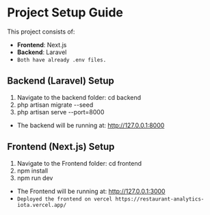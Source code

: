 # Project Setup Guide

This project consists of:  
- **Frontend**: Next.js  
- **Backend**: Laravel  
- `Both have already .env files.`

##  Backend (Laravel) Setup

1. Navigate to the backend folder:
    cd backend
2. php artisan migrate --seed
3. php artisan serve --port=8000
- The backend will be running at: http://127.0.0.1:8000

##  Frontend (Next.js) Setup

1. Navigate to the Frontend folder:
     cd frontend 
2. npm install
3. npm run dev
- The Frontend will be running at: http://127.0.0.1:3000
- `Deployed the frontend on vercel https://restaurant-analytics-iota.vercel.app/ `

